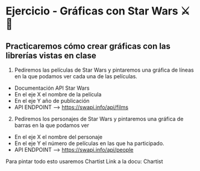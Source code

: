 # Ejercicio - Gráficas con Star Wars ⚔️ 🔫

## Practicaremos cómo crear gráficas con las librerías vistas en clase

1. Pediremos las películas de Star Wars y pintaremos una gráfica de líneas en la que podamos ver cada una de las películas.
* Documentación API Star Wars
* En el eje X el nombre de la película
* En el eje Y año de publicación
* API ENDPOINT --> https://swapi.info/api/films
2. Pediremos los personajes de Star Wars y pintaremos una gráfica de barras en la que podamos ver
* En el eje X el nombre del personaje
* En el eje Y el número de películas en las que ha participado.
* API ENDPOINT --> https://swapi.info/api/people

Para pintar todo esto usaremos Chartist Link a la docu: Chartist